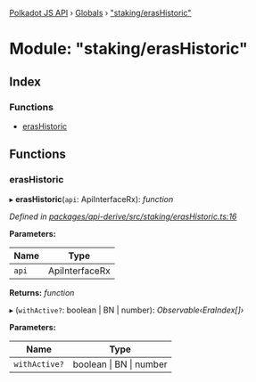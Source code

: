 [Polkadot JS API](../README.md) › [Globals](../globals.md) › ["staking/erasHistoric"](_staking_erashistoric_.md)

# Module: "staking/erasHistoric"

## Index

### Functions

* [erasHistoric](_staking_erashistoric_.md#erashistoric)

## Functions

###  erasHistoric

▸ **erasHistoric**(`api`: ApiInterfaceRx): *function*

*Defined in [packages/api-derive/src/staking/erasHistoric.ts:16](https://github.com/polkadot-js/api/blob/3a1634d67f/packages/api-derive/src/staking/erasHistoric.ts#L16)*

**Parameters:**

Name | Type |
------ | ------ |
`api` | ApiInterfaceRx |

**Returns:** *function*

▸ (`withActive?`: boolean | BN | number): *Observable‹EraIndex[]›*

**Parameters:**

Name | Type |
------ | ------ |
`withActive?` | boolean &#124; BN &#124; number |
